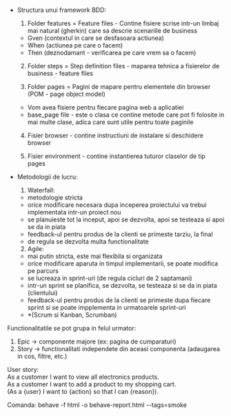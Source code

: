 * Structura unui framework BDD:

  1. Folder features = Feature files - Contine fisiere scrise intr-un limbaj mai natural (gherkin) care sa descrie scenariile de business
    - Gven (contextul in care se desfasoara actiunea)
    - When (actiunea pe care o facem)
    - Then (deznodamant - verificarea pe care vrem sa o facem)

  2. Folder steps = Step definition files - maparea tehnica a fisierelor de business - feature files

  3. Folder pages = Pagini de mapare pentru elementele din browser (POM - page object model)
    - Vom avea fisiere pentru fiecare pagina web a aplicatiei
    - base_page file - este o clasa ce contine metode care pot fi folosite in mai multe clase, adica care sunt utile pentru toate paginile
  
  4. Fisier browser - contine instructiuni de instalare si deschidere browser
  
  5. Fisier environment - contine instantierea tuturor claselor de tip pages

* Metodologii de lucru:
  
  1. Waterfall:
    - metodologie stricta
    - orice modificare necesara dupa inceperea proiectului va trebui implementata intr-un proiect nou
    - se planuieste tot la inceput, apoi se dezvolta, apoi se testeaza si apoi se da in piata
    - feedback-ul pentru produs de la clienti se primeste tarziu, la final
    - de regula se dezvolta multa functionalitate
  
  2. Agile:
    - mai putin stricta, este mai flexibila si organizata 
    - orice modificare aparuta in timpul implementarii, se poate modifica pe parcurs 
    - se lucreaza in sprint-uri (de regula cicluri de 2 saptamani)
    - intr-un sprint se planifica, se dezvolta, se testeaza si se da in piata (clientului)
    - feedback-ul pentru produs de la clienti se primeste dupa fiecare sprint si se poate impplementa in urmatoarele sprint-uri
    - *(Scrum si Kanban, Scrumban)
  
Functionalitatile se pot grupa in felul urmator:
1. Epic -> componente majore (ex: pagina de cumparaturi)
2. Story -> functionalitati independete din aceasi componenta (adaugarea in cos, filtre, etc.)

User story: \
As a customer I want to view all electronics products. \
As a customer I want to add a product to my shopping cart. \
(As a {user} I want to {action} so that I can {reason}).

Comanda: behave -f html -o behave-report.html --tags=smoke